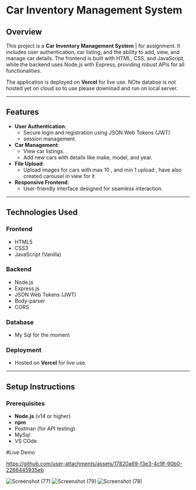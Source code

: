 # **Car Inventory Management System**

## **Overview**
This project is a **Car Inventory Management System**  | for assignment. It includes user authentication, car listing, and the ability to add, view, and manage car details. The frontend is built with HTML, CSS, and JavaScript, while the backend uses Node.js with Express, providing robust APIs for all functionalities.

The application is deployed on **Vercel** for live use. NOte databse is not hosted yet on cloud so to use please download and run on local server.

---

## **Features**
- **User Authentication**: 
  - Secure login and registration using JSON Web Tokens (JWT)
  - session management.
- **Car Management**:
  - View car listings.
  - Add new cars with details like make, model, and year.
- **File Upload**: 
  - Upload images for cars with max 10 , and min 1 upload , have also created carousel in view for it
- **Responsive Frontend**: 
  - User-friendly interface designed for seamless interaction.

---

## **Technologies Used**
### **Frontend**
- HTML5
- CSS3
- JavaScript (Vanilla)

### **Backend**
- Node.js
- Express.js
- JSON Web Tokens (JWT)
- Body-parser
- CORS

### **Database**
- My Sql for the moment

### **Deployment**
- Hosted on **Vercel** for live use.

---

## **Setup Instructions**

### **Prerequisites**
- **Node.js** (v14 or higher)
- **npm**
- Postman (for API testing)
- MySql
- VS COde

#Live Demo



https://github.com/user-attachments/assets/17820a69-f3e3-4c9f-90b0-2266445935eb

![Screenshot (77)](https://github.com/user-attachments/assets/009aeff3-5cba-46c7-b091-13bf8c36e5a7)
![Screenshot (79)](https://github.com/user-attachments/assets/1bf3a1c3-364c-4ad2-a636-5347190d7684)
![Screenshot (78)](https://github.com/user-attachments/assets/91015852-c0cf-4adc-b679-1697aac690d8)
